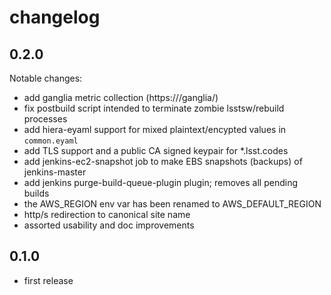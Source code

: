 changelog
=========

0.2.0
-----

Notable changes:

* add ganglia metric collection (https://<jenkins-master>/ganglia/)
* fix postbuild script intended to terminate zombie lsstsw/rebuild processes
* add hiera-eyaml support for mixed plaintext/encypted values in `common.eyaml`
* add TLS support and a public CA signed keypair for *.lsst.codes
* add jenkins-ec2-snapshot job to make EBS snapshots (backups) of jenkins-master
* add jenkins purge-build-queue-plugin plugin; removes all pending builds
* the AWS_REGION env var has been renamed to AWS_DEFAULT_REGION
* http/s redirection to canonical site name
* assorted usability and doc improvements


0.1.0
-----

* first release
